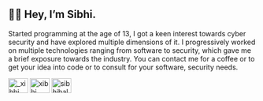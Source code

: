 ## 👋🏻 Hey, I’m Sibhi.

Started programming at the age of 13, I got a keen interest towards cyber security and have explored multiple dimensions of it. I progressively worked on multiple technologies ranging from software to security, which gave me a brief exposure towards the industry. You can contact me for a coffee or to get your idea into code or to consult for your software, security needs.

<p align="left">
<a href="https://instagram.com/_xibhi_" target="blank"><img align="center" src="https://raw.githubusercontent.com/rahuldkjain/github-profile-readme-generator/master/src/images/icons/Social/instagram.svg" alt="_xibhi_" height="30" width="40" /></a>
<a href="https://twitter.com/xibhi_" target="blank"><img align="center" src="https://raw.githubusercontent.com/rahuldkjain/github-profile-readme-generator/master/src/images/icons/Social/twitter.svg" alt="xibhi_" height="30" width="40" /></a>
<a href="https://linkedin.com/in/sibhibalamurugan" target="blank"><img align="center" src="https://raw.githubusercontent.com/rahuldkjain/github-profile-readme-generator/master/src/images/icons/Social/linked-in-alt.svg" alt="sibhibalamurugan" height="30" width="40" /></a>
</p>
